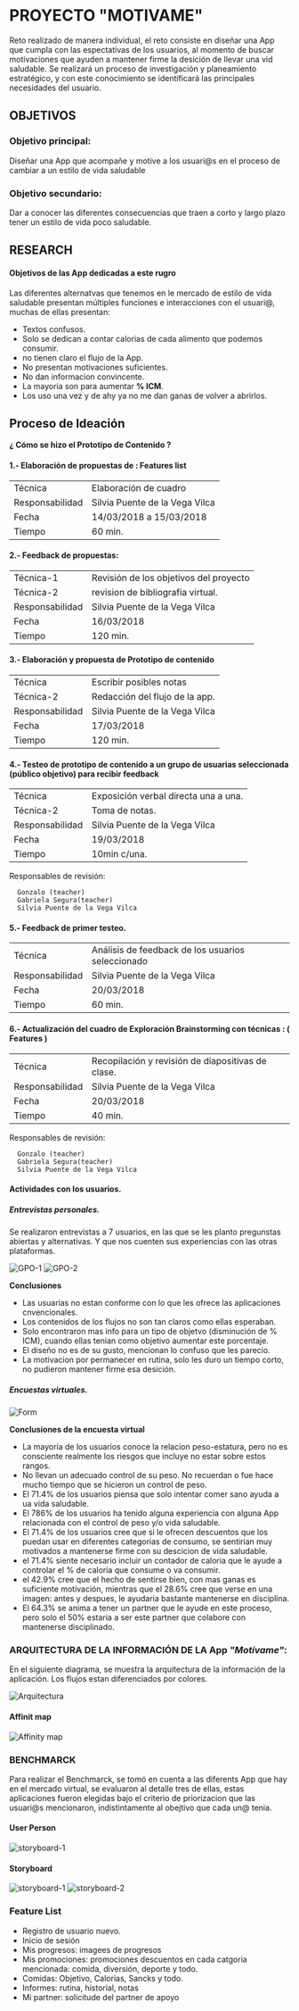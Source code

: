 # **PROYECTO "MOTIVAME"**

Reto realizado de manera individual, el reto consiste en diseñar una App que cumpla con las espectativas de los usuarios, al momento de buscar motivaciones que ayuden a mantener firme la desición de llevar una vid saludable. Se realizará un proceso de investigación y planeamiento estratégico, y con este conocimiento se identificará las principales necesidades del usuario.

## **OBJETIVOS**
### **Objetivo principal:**
Diseñar una App que acompañe y motive a los usuari@s en el proceso de cambiar a un estilo de vida saludable
### **Objetivo secundario:** 
Dar a conocer las diferentes consecuencias que traen a corto y largo plazo tener un estilo de vida poco saludable.

## **RESEARCH**

#### Objetivos de las App dedicadas a este rugro

Las diferentes alternatvas que tenemos en le mercado de estilo de vida saludable presentan múltiples funciones e interacciones con el usuari@, muchas de ellas presentan:

- Textos confusos.
- Solo se dedican a contar calorias de cada alimento que podemos consumir.
- no tienen claro el flujo de la App.
- No presentan motivaciones suficientes.
- No dan informacion convincente.
- La mayoria son para aumentar **% ICM**.
- Los uso una vez y de ahy ya no me dan ganas de volver a abrirlos.


## **Proceso de Ideación** ##
**¿ Cómo se hizo el Prototipo de Contenido ?**

#### 1.- Elaboración de propuestas de : Features list 
 

| |                       |
| ---------- | ---------- |
| Técnica   | Elaboración de cuadro   |
| Responsabilidad   | Silvia Puente de la Vega Vilca   | 
| Fecha   | 14/03/2018 a 15/03/2018   |
| Tiempo   | 60 min.   | 

#### 2.- Feedback de propuestas:


| |                       |
| ---------- | ---------- |
| Técnica-1  | Revisión de los objetivos del proyecto   |
| Técnica-2  | revision de bibliografia virtual.   |
| Responsabilidad   | Silvia Puente de la Vega Vilca   | 
| Fecha   | 16/03/2018   |
| Tiempo   | 120 min.   | 

#### 3.- Elaboración y propuesta de Prototipo de contenido

| |                       |
| ---------- | ---------- |
| Técnica   | Escribir posibles notas   |
| Técnica-2  | Redacción del flujo de la app.   |
| Responsabilidad   | Silvia Puente de la Vega Vilca   | 
| Fecha   | 17/03/2018   |
| Tiempo   | 120 min.   | 

#### 4.- Testeo de prototipo de contenido  a un grupo de usuarias seleccionada (público objetivo) para recibir feedback

| |                       |
| ---------- | ---------- |
| Técnica   | Exposición verbal directa una a una.   |
| Técnica-2  | Toma de notas.   |
| Responsabilidad   | Silvia Puente de la Vega Vilca   | 
| Fecha   | 19/03/2018   |
| Tiempo   | 10min c/una.   | 
Responsables de revisión:      

	  Gonzalo (teacher)
      Gabriela Segura(teacher)
      Silvia Puente de la Vega Vilca


#### 5.- Feedback de primer testeo.

| |                       |
| ---------- | ---------- |
| Técnica   | Análisis de feedback de los usuarios seleccionado|
| Responsabilidad   | Silvia Puente de la Vega Vilca   | 
| Fecha   | 20/03/2018   |
| Tiempo   | 60 min.   | 

#### 6.- Actualización del cuadro de Exploración Brainstorming con técnicas : ( Features )

| |                       |
| ---------- | ---------- |
| Técnica   | Recopilación y revisión de 							 diapositivas de clase.   |
| Responsabilidad   | Silvia Puente de la Vega Vilca   | 
| Fecha   | 20/03/2018   |
| Tiempo   | 40 min.   | 

Responsables de revisión:      

	  Gonzalo (teacher)
      Gabriela Segura(teacher)
      Silvia Puente de la Vega Vilca

#### Actividades con los usuarios.

##### Entrevistas personales.

Se realizaron entrevistas a 7 usuarios, en las que se les planto pregunstas abiertas y alternativas. Y que nos cuenten sus experiencias con las otras plataformas.

![GPO-1](assets/image/GPO-1.png)
![GPO-2](assets/image/GPO-2.png)

**Conclusiones**

- Las usuarias no estan conforme con lo que les ofrece las aplicaciones cnvencionales.
- Los contenidos de los flujos no son tan claros como ellas esperaban.
- Solo encontraron mas info para un tipo de objetvo (disminución de % ICM), cuando ellas tenian como objetivo aumentar este porcentaje.
- El diseño no es de su gusto, mencionan lo confuso que les parecio.
- La motivacion por permanecer en rutina, solo les duro un tiempo corto, no pudieron mantener firme esa desición.


##### Encuestas virtuales.

![Form](assets/image/doc-form.png)

**Conclusiones de la encuesta virtual**

- La mayoría de los usuarios conoce la relacion peso-estatura, pero no es consciente realmente los riesgos que incluye no estar sobre estos rangos.
- No llevan un adecuado control de su peso. No recuerdan o fue hace mucho tiempo que se hicieron un control de peso.
- El 71.4% de los usuarios piensa que solo intentar comer sano ayuda a ua vida saludable.
- El 786% de los usuarios ha tenido alguna experiencia con alguna App relacionada con el control de peso y/o vida saludable.
- El 71.4% de los usuarios cree que si le ofrecen descuentos que los puedan usar en diferentes categorias de consumo, se sentirian muy motivados a mantenerse firme con su descicion de vida saludable.
- el 71.4% siente necesario incluir un contador de caloria que le ayude a controlar el % de caloria que consume o va consumir.
- el 42.9% cree que el hecho de sentirse bien, con mas ganas es suficiente motivación, mientras que el 28.6% cree que verse en una imagen: antes y despues, le ayudaria bastante mantenerse en disciplina.
- El 64.3% se anima a tener un partner que le ayude en este proceso, pero solo el 50% estaria a ser este partner que colabore con mantenerse disciplinado.

### ARQUITECTURA DE LA INFORMACIÓN DE LA App *"Motívame"*:

En el siguiente diagrama, se muestra la arquitectura de la información de la aplicación.
Los flujos estan diferenciados por colores.

![Arquitectura](assets/image/arqui_info.png)


#### **Affinit map**

![Affinity map](assets/image/aff-map.png)


### BENCHMARCK

Para realizar el Benchmarck, se tomó en cuenta a las diferents App que hay en el mercado virtual, se evaluaron al detalle tres de ellas, estas aplicaciones fueron elegidas bajo el criterio de priorizacion que las usuari@s mencionaron, indistintamente al obejtivo que cada un@ tenia. 

#### **User Person**

![storyboard-1](assets/image/User-person.png)


#### **Storyboard**

![storyboard-1](assets/image/story-1.png)
![storyboard-2](assets/image/story-2.png)


### Feature List

- Registro de usuario nuevo.
- Inicio de sesión
- Mis progresos: imagees de progresos
- Mis promociones: promociones descuentos en cada catgoria mencionada: comida, diversión, deporte y todo.
- Comidas: Objetivo, Calorias, Sancks y todo.
- Informes: rutina, historial, notas 
- Mi partner: solicitude del partner de apoyo
